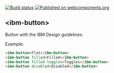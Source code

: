 [![Build status][travis-image]][travis-url]
[![Published on webcomponents.org][webcomponents-image]][webcomponents-url]

## \<ibm-button\>

Button with the IBM Design guidelines.

Example:
<!---
```
<custom-element-demo>
  <template>
    <script src="../webcomponentsjs/webcomponents-lite.js"></script>
    <link rel="import" href="ibm-button.html">
    <next-code-block></next-code-block>
  </template>
</custom-element-demo>
```
-->
```html
<ibm-button>Flat</ibm-button>
<ibm-button filled>Filled</ibm-button>
<ibm-button filled toggles>Toggles</ibm-button>
<ibm-button disabled>Disabled</ibm-button>
```

[travis-image]: https://travis-ci.org/IBMResearch/ibm-button.svg?branch=master
[travis-url]: https://travis-ci.org/IBMResearch/ibm-button
[webcomponents-image]: https://img.shields.io/badge/webcomponents.org-published-blue.svg
[webcomponents-url]: https://beta.webcomponents.org/element/IBMResearch/ibm-button
